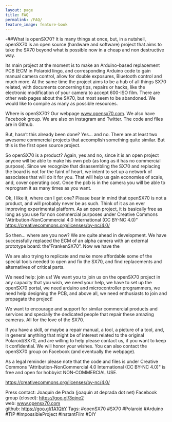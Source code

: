 ```yaml
---
layout: page
title: FAQ
permalink: /FAQ/
feature_image: feature-book
---
```

-##What is openSX70?
It is many things at once, but, in a nutshell, openSX70 is an open source (hardware and software) project that aims to take the SX70 beyond what is possible now in a cheap and non destructive way. 

Its main project at the moment is to make an Arduino-based replacement PCB (ECM in Polaroid lingo, and corresponding Arduino code to gain manual camera control, allow for double exposures, Bluetooth control and much more.
At the same time the project aims to be a hub of all things SX70 related, with documents concerning tips, repairs or hacks, like the electronic modification of your camera to accept 600-ISO film. There are other web pages about the SX70, but most seem to be abandoned. We would like to compile as many as possible resources.

Where is openSX70?
Our webpage www.opensx70.com. We also have Facebook group. We are also on instagram and Twitter. The code and files are in Github.

But, hasn’t this already been done?
Yes… and no. There are at least two awesome commercial projects that accomplish something quite similar. But this is the first open source project.

So openSX70 is a product?
Again, yes and no, since it is an open project anyone will be able to make his own pcb (as long as it has no commercial purpose).
Since we recognize that disassembling the SX70 and replacing the board is not for the faint of heart, we intent to set up a network of associates that will do it for you. That will help us gain economies of scale, and, cover operating cost. Once the pcb is in the camera you will be able to reprogram it as many times as you want.


Ok, I like it, where can I get one?
Please bear in mind that openSX70 is not a product, and will probably never be as such. Think of it as an ever improving experimental platform. As an open project, it is basically free as long as you use for non commercial purposes under Creative Commons "Attribution-NonCommercial 4.0 International (CC BY-NC 4.0)" https://creativecommons.org/licenses/by-nc/4.0/

So then… where are you now?
We are quite ahead in development. We have successfully replaced the ECM of an alpha camera with an external prototype board: the“FrankenSX70”. Now we have the


We are also trying to replicate and make more affordable some of the special tools needed to open and fix the SX70, and find replacements and alternatives of critical parts.

We need help: join us!
We want you to join us on the openSX70 project in any capacity that you wish, we need your help, we have to set up the openSX70 portal, we need arduino and microcontroller programmers, we need help designing the PCB, and above all, we need enthusiasts to join and propagate the project!

We want to encourage and support for similar commercial products and services and specially the dedicated people that repair these amazing cameras. All for the love of the SX70.

If you have a skill, or maybe a repair manual, a tool, a picture of a tool, and, in general anything that might be of interest  related to the original Polaroid/SX70, and are willing to help please contact us, if you want to keep it confidential. We will honor your wishes. You can also contact the openSX70 group on Facebook (and eventually the webpage).

As a legal reminder please note that the code and files is under Creative Commons "Attribution-NonCommercial 4.0 International (CC BY-NC 4.0)" is free and open for hobbyist NON-COMMERCIAL USE.

https://creativecommons.org/licenses/by-nc/4.0/

Press contact: Joaquín de Prada (joaquin at deprada dot net)
Facebook group (closed): https://goo.gl/3qjne2   
web: www.opensx70.com  
github: https://goo.gl/1A1QbY
Tags: #openSX70 #SX70 #Polaroid #Arduino #TIP #ImpossibleProject #InstantFilm #DIY
